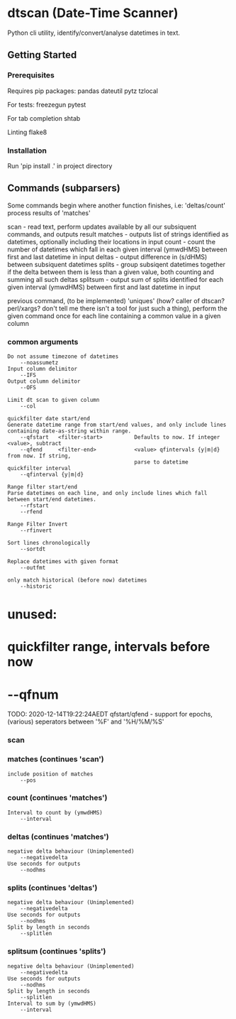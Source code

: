 #	dtscan (Date-Time Scanner)

Python cli utility, identify/convert/analyse datetimes in text. 

##	Getting Started
###	Prerequisites
Requires pip packages:
	pandas
	dateutil
	pytz
	tzlocal

For tests:
	freezegun
	pytest

For tab completion
	shtab

Linting
	flake8

###	Installation
Run 'pip install .' in project directory

##	Commands (subparsers)
Some commands begin where another function finishes, i.e: 'deltas/count' process results of 'matches'

scan - read text, perform updates available by all our subsiquent commands, and outputs result
matches - outputs list of strings identified as datetimes, optionally including their locations in input
count - count the number of datetimes which fall in each given interval (ymwdHMS) between first and last datetime in input
deltas - output difference in (s/dHMS) between subsiquent datetimes
splits - group subsiqent datetimes together if the delta between them is less than a given value, both counting and summing all such deltas
splitsum - output sum of splits identified for each given interval (ymwdHMS) between first and last datetime in input

previous command, (to be implemented) 'uniques' (how? caller of dtscan? perl/xargs? don't tell me there isn't a tool for just such a thing), perform the given command once for each line containing a common value in a given column

###	common arguments

	Do not assume timezone of datetimes
		--noassumetz
	Input column delimitor
		--IFS
	Output column delimitor
		--OFS

	Limit dt scan to given column
		--col

	quickfilter date start/end 
	Generate datetime range from start/end values, and only include lines containing date-as-string within range.
		--qfstart 	<filter-start> 			Defaults to now. If integer <value>, subtract 									
		--qfend 	<filter-end>	 		<value> qfintervals {y|m|d} from now. If string,
											parse to datetime
	quickfilter interval
		--qfinterval {y|m|d}

	Range filter start/end
	Parse datetimes on each line, and only include lines which fall between start/end datetimes.
		--rfstart 
		--rfend

	Range Filter Invert 
		--rfinvert

	Sort lines chronologically
		--sortdt

	Replace datetimes with given format
		--outfmt

	only match historical (before now) datetimes 
		--historic

# unused:
#	quickfilter range, intervals before now
#		--qfnum

TODO: 2020-12-14T19:22:24AEDT qfstart/qfend - support for epochs, (various) seperators between '%F' and '%H/%M/%S'

### scan


### matches (continues 'scan')

	include position of matches
		--pos

### count (continues 'matches')

	Interval to count by (ymwdHMS)
		--interval

### deltas (continues 'matches')

	negative delta behaviour (Unimplemented)
		--negativedelta
	Use seconds for outputs
		--nodhms

### splits (continues 'deltas')

	negative delta behaviour (Unimplemented)
		--negativedelta
	Use seconds for outputs
		--nodhms
	Split by length in seconds
		--splitlen

### splitsum (continues 'splits')

	negative delta behaviour (Unimplemented)
		--negativedelta
	Use seconds for outputs
		--nodhms
	Split by length in seconds
		--splitlen
	Interval to sum by (ymwdHMS)	
		--interval

